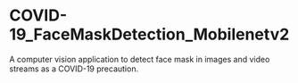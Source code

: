 # COVID-19_FaceMaskDetection_Mobilenetv2
A computer vision application to detect face mask in images and video streams as a COVID-19 precaution.
